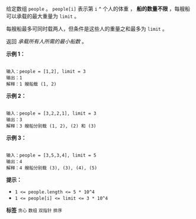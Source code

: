 给定数组<meta charset="UTF-8" /> `people` 。 `people[i]` 表示第 `i` ^ 个人的体重 ， **船的数量不限** ，每艘船可以承载的最大重量为 `limit` 。

每艘船最多可同时载两人，但条件是这些人的重量之和最多为 `limit` 。

返回 *承载所有人所需的最小船数* 。

 

 **示例 1：** 

```

输入：people = [1,2], limit = 3
输出：1
解释：1 艘船载 (1, 2)

```
 **示例 2：** 

```

输入：people = [3,2,2,1], limit = 3
输出：3
解释：3 艘船分别载 (1, 2), (2) 和 (3)

```
 **示例 3：** 

```

输入：people = [3,5,3,4], limit = 5
输出：4
解释：4 艘船分别载 (3), (3), (4), (5)
```
 

 **提示：** 
-  `1 <= people.length <= 5 * 10^4` 
-  `1 <= people[i] <= limit <= 3 * 10^4` 
 
**标签**
`贪心` `数组` `双指针` `排序` 

